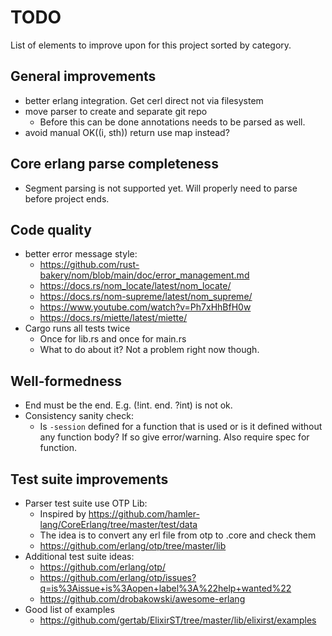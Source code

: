 # TODO

List of elements to improve upon for this project sorted by category.

## General improvements

- better erlang integration. Get cerl direct not via filesystem
- move parser to create and separate git repo
  - Before this can be done annotations needs to be parsed as well.
- avoid manual OK((i, sth)) return use map instead?

## Core erlang parse completeness

- Segment parsing is not supported yet. Will properly need to parse before project ends.

## Code quality

- better error message style:
  - <https://github.com/rust-bakery/nom/blob/main/doc/error_management.md>
  - <https://docs.rs/nom_locate/latest/nom_locate/>
  - <https://docs.rs/nom-supreme/latest/nom_supreme/>
  - <https://www.youtube.com/watch?v=Ph7xHhBfH0w>
  - <https://docs.rs/miette/latest/miette/>
- Cargo runs all tests twice
  - Once for lib.rs and once for main.rs
  - What to do about it? Not a problem right now though.

## Well-formedness

- End must be the end. E.g. (!int. end. ?int) is not ok.
- Consistency sanity check:
  - Is `-session` defined for a function that is used or is it defined without
    any function body? If so give error/warning. Also require spec for function.

## Test suite improvements

- Parser test suite use OTP Lib:
  - Inspired by <https://github.com/hamler-lang/CoreErlang/tree/master/test/data>
  - The idea is to convert any erl file from otp to .core and check them
  - <https://github.com/erlang/otp/tree/master/lib>
- Additional test suite ideas:
  - <https://github.com/erlang/otp/>
  - <https://github.com/erlang/otp/issues?q=is%3Aissue+is%3Aopen+label%3A%22help+wanted%22>
  - <https://github.com/drobakowski/awesome-erlang>
- Good list of examples
  - <https://github.com/gertab/ElixirST/tree/master/lib/elixirst/examples>
